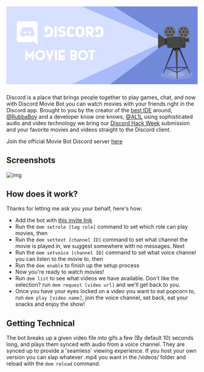 <h1 align="center">
    <img src="branding/Banner.png">
</h1>

Discord is a place that brings people together to play games, chat, and now with Discord Movie Bot you can watch movies with your friends right in the Discord app. Brought to you by the creator of the [best IDE](https://github.com/MSPaintIDE/MSPaintIDE) around, [@RubbaBoy](https://github.com/RubbaBoy) and a developer know one knows, [@AL1L](https://al1l.com) using sophisticated audio and video technology we bring our [Discord Hack Week](https://blog.discordapp.com/discord-community-hack-week-build-and-create-alongside-us-6b2a7b7bba33) submission and your favorite movies and videos straight to the Discord client.

Join the official Movie Bot Discord server [here](https://discord.gg/fJWYk8d)

## Screenshots

![img](https://rubbaboy.me/images/nymr7o3)

## How does it work?

Thanks for letting me ask you your behalf, here's how:

- Add the bot with [this invite link](https://discordapp.com/api/oauth2/authorize?client_id=591485290355490825&permissions=3147776&scope=bot)
- Run the `dem setrole [tag role]` command to set which role can play movies, then
- Run the `dem settext [channel ID]` command to set what channel the movie is played in, we suggest somewhere with no messages. Next
- Run the `dem setvoice [channel ID]` command to set what voice channel you can listen to the movie to, then
- Run the `dem enable` to finish up the setup process
- Now you're ready to watch movies!
- Run `dem list` to see what videos we have available. Don't like the selection? run `dem request [video url]` and we'll get back to you.
- Once you have your eyes locked on a video you want to eat popcorn to, run `dem play [video name]`, join the voice channel, set back, eat your snacks and enjoy the show!
 

## Getting Technical

The bot breaks up a given video file into gifs a few (By default 10) seconds long, and plays them synced with audio from a voice channel. They are synced up to provide a 'seamless' viewing experience. If you host your own version you can slap whatever .mp4 you want in the /videos/ folder and reload with the `dem reload` command.
